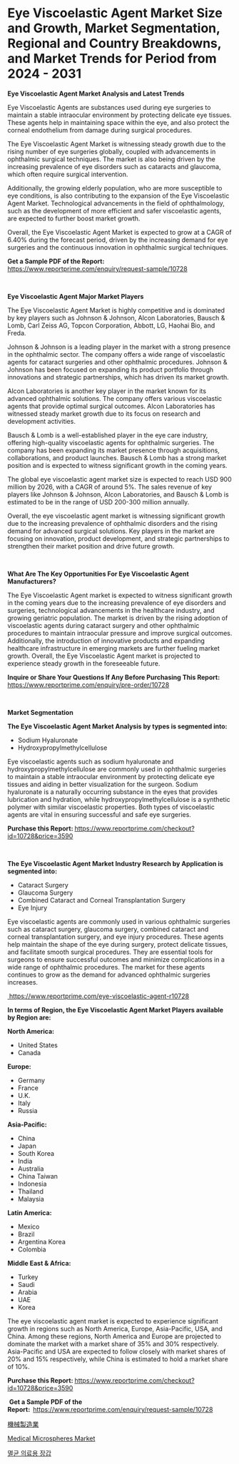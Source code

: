 <p><h1>Eye Viscoelastic Agent Market Size and Growth, Market Segmentation, Regional and Country Breakdowns, and Market Trends for Period from 2024 -  2031</h1></p><p><strong>Eye Viscoelastic Agent Market Analysis and Latest Trends</strong></p>
<p><p>Eye Viscoelastic Agents are substances used during eye surgeries to maintain a stable intraocular environment by protecting delicate eye tissues. These agents help in maintaining space within the eye, and also protect the corneal endothelium from damage during surgical procedures.</p><p>The Eye Viscoelastic Agent Market is witnessing steady growth due to the rising number of eye surgeries globally, coupled with advancements in ophthalmic surgical techniques. The market is also being driven by the increasing prevalence of eye disorders such as cataracts and glaucoma, which often require surgical intervention.</p><p>Additionally, the growing elderly population, who are more susceptible to eye conditions, is also contributing to the expansion of the Eye Viscoelastic Agent Market. Technological advancements in the field of ophthalmology, such as the development of more efficient and safer viscoelastic agents, are expected to further boost market growth.</p><p>Overall, the Eye Viscoelastic Agent Market is expected to grow at a CAGR of 6.40% during the forecast period, driven by the increasing demand for eye surgeries and the continuous innovation in ophthalmic surgical techniques.</p></p>
<p><strong>Get a Sample PDF of the Report:&nbsp;</strong> <a href="https://www.reportprime.com/enquiry/request-sample/10728">https://www.reportprime.com/enquiry/request-sample/10728</a></p>
<p>&nbsp;</p>
<p><strong>Eye Viscoelastic Agent Major Market Players</strong></p>
<p><p>The Eye Viscoelastic Agent Market is highly competitive and is dominated by key players such as Johnson & Johnson, Alcon Laboratories, Bausch & Lomb, Carl Zeiss AG, Topcon Corporation, Abbott, LG, Haohai Bio, and Freda.</p><p>Johnson & Johnson is a leading player in the market with a strong presence in the ophthalmic sector. The company offers a wide range of viscoelastic agents for cataract surgeries and other ophthalmic procedures. Johnson & Johnson has been focused on expanding its product portfolio through innovations and strategic partnerships, which has driven its market growth.</p><p>Alcon Laboratories is another key player in the market known for its advanced ophthalmic solutions. The company offers various viscoelastic agents that provide optimal surgical outcomes. Alcon Laboratories has witnessed steady market growth due to its focus on research and development activities.</p><p>Bausch & Lomb is a well-established player in the eye care industry, offering high-quality viscoelastic agents for ophthalmic surgeries. The company has been expanding its market presence through acquisitions, collaborations, and product launches. Bausch & Lomb has a strong market position and is expected to witness significant growth in the coming years.</p><p>The global eye viscoelastic agent market size is expected to reach USD 900 million by 2026, with a CAGR of around 5%. The sales revenue of key players like Johnson & Johnson, Alcon Laboratories, and Bausch & Lomb is estimated to be in the range of USD 200-300 million annually.</p><p>Overall, the eye viscoelastic agent market is witnessing significant growth due to the increasing prevalence of ophthalmic disorders and the rising demand for advanced surgical solutions. Key players in the market are focusing on innovation, product development, and strategic partnerships to strengthen their market position and drive future growth.</p></p>
<p>&nbsp;</p>
<p><strong>What Are The Key Opportunities For Eye Viscoelastic Agent Manufacturers?</strong></p>
<p><p>The Eye Viscoelastic Agent market is expected to witness significant growth in the coming years due to the increasing prevalence of eye disorders and surgeries, technological advancements in the healthcare industry, and growing geriatric population. The market is driven by the rising adoption of viscoelastic agents during cataract surgery and other ophthalmic procedures to maintain intraocular pressure and improve surgical outcomes. Additionally, the introduction of innovative products and expanding healthcare infrastructure in emerging markets are further fueling market growth. Overall, the Eye Viscoelastic Agent market is projected to experience steady growth in the foreseeable future.</p></p>
<p><strong>Inquire or Share Your Questions If Any Before Purchasing This Report:</strong> <a href="https://www.reportprime.com/enquiry/pre-order/10728">https://www.reportprime.com/enquiry/pre-order/10728</a></p>
<p>&nbsp;</p>
<p><strong>Market Segmentation</strong></p>
<p><strong>The Eye Viscoelastic Agent Market Analysis by types is segmented into:</strong></p>
<p><ul><li>Sodium Hyaluronate</li><li>Hydroxypropylmethylcellulose</li></ul></p>
<p><p>Eye viscoelastic agents such as sodium hyaluronate and hydroxypropylmethylcellulose are commonly used in ophthalmic surgeries to maintain a stable intraocular environment by protecting delicate eye tissues and aiding in better visualization for the surgeon. Sodium hyaluronate is a naturally occurring substance in the eyes that provides lubrication and hydration, while hydroxypropylmethylcellulose is a synthetic polymer with similar viscoelastic properties. Both types of viscoelastic agents are vital in ensuring successful and safe eye surgeries.</p></p>
<p><strong>Purchase this Report:&nbsp;</strong><a href="https://www.reportprime.com/checkout?id=10728&price=3590">https://www.reportprime.com/checkout?id=10728&price=3590</a></p>
<p>&nbsp;</p>
<p><strong>The Eye Viscoelastic Agent Market Industry Research by Application is segmented into:</strong></p>
<p><ul><li>Cataract Surgery</li><li>Glaucoma Surgery</li><li>Combined Cataract and Corneal Transplantation Surgery</li><li>Eye Injury</li></ul></p>
<p><p>Eye viscoelastic agents are commonly used in various ophthalmic surgeries such as cataract surgery, glaucoma surgery, combined cataract and corneal transplantation surgery, and eye injury procedures. These agents help maintain the shape of the eye during surgery, protect delicate tissues, and facilitate smooth surgical procedures. They are essential tools for surgeons to ensure successful outcomes and minimize complications in a wide range of ophthalmic procedures. The market for these agents continues to grow as the demand for advanced ophthalmic surgeries increases.</p></p>
<p><a href="https://www.reportprime.com/eye-viscoelastic-agent-r10728">&nbsp;https://www.reportprime.com/eye-viscoelastic-agent-r10728</a></p>
<p><strong>In terms of Region, the Eye Viscoelastic Agent Market Players available by Region are:</strong></p>
<p>
    <p> <strong> North America: </strong>
        <ul>
            <li>United States</li>
            <li>Canada</li>
        </ul>
        </p> 
    <p> <strong> Europe: </strong>
        <ul>
            <li>Germany</li>
            <li>France</li>
            <li>U.K.</li>
            <li>Italy</li>
            <li>Russia</li>
        </ul>
        </p> 
    <p> <strong> Asia-Pacific: </strong>
        <ul>
            <li>China</li>
            <li>Japan</li>
            <li>South Korea</li>
            <li>India</li>
            <li>Australia</li>
            <li>China Taiwan</li>
            <li>Indonesia</li>
            <li>Thailand</li>
            <li>Malaysia</li>
        </ul>
        </p> 
    <p> <strong> Latin America: </strong>
        <ul>
            <li>Mexico</li>
            <li>Brazil</li>
            <li>Argentina Korea</li>
            <li>Colombia</li>
        </ul>
        </p> 
    <p> <strong> Middle East & Africa: </strong>
        <ul>
            <li>Turkey</li>
            <li>Saudi</li>
            <li>Arabia</li>
            <li>UAE</li>
            <li>Korea</li>
        </ul>
    </p>
    </p>
<p><p>The eye viscoelastic agent market is expected to experience significant growth in regions such as North America, Europe, Asia-Pacific, USA, and China. Among these regions, North America and Europe are projected to dominate the market with a market share of 35% and 30% respectively. Asia-Pacific and USA are expected to follow closely with market shares of 20% and 15% respectively, while China is estimated to hold a market share of 10%.</p></p>
<p><strong>Purchase this Report: </strong><a href="https://www.reportprime.com/checkout?id=10728&price=3590">https://www.reportprime.com/checkout?id=10728&price=3590</a></p>
<p>&nbsp;<strong>Get a Sample PDF of the Report:&nbsp;&nbsp;</strong><a href="https://www.reportprime.com/enquiry/request-sample/10728">https://www.reportprime.com/enquiry/request-sample/10728</a></p>
<p><strong></strong></p>
<p><p><a href="https://github.com/zekaoe592392/Market-Research-Report-List-1/blob/main/261123324162.md">機械製造業</a></p><p><a href="https://github.com/RickHolmes3/Market-Research-Report-List-4/blob/main/medical-microspheres-market.md">Medical Microspheres Market</a></p><p><a href="https://github.com/crfsywufhm81415/Market-Research-Report-List-1/blob/main/533280022075.md">멸균 의료용 장갑</a></p></p>